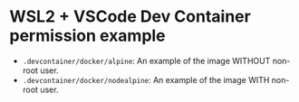# WSL2 + VSCode Dev Container permission example

* `.devcontainer/docker/alpine`: An example of the image WITHOUT non-root user.
* `.devcontainer/docker/nodealpine`: An example of the image WITH non-root user. 

